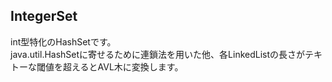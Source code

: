## IntegerSet
int型特化のHashSetです。  
java.util.HashSetに寄せるために連鎖法を用いた他、各LinkedListの長さがテキトーな閾値を超えるとAVL木に変換します。
